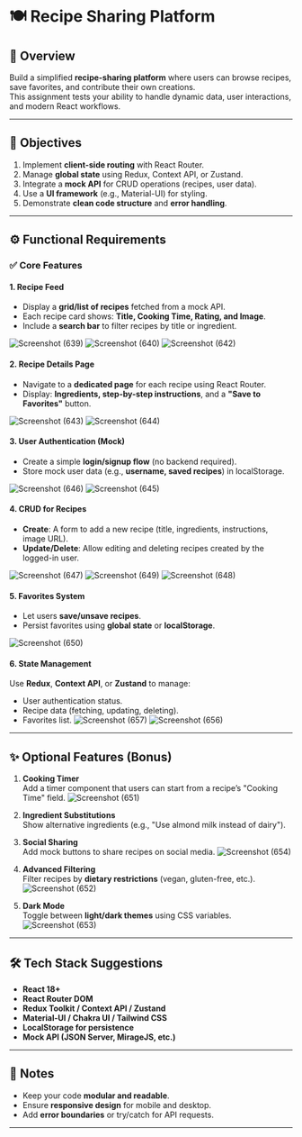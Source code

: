 # 🍽️ Recipe Sharing Platform

## 📖 Overview

Build a simplified **recipe-sharing platform** where users can browse recipes, save favorites, and contribute their own creations.  
This assignment tests your ability to handle dynamic data, user interactions, and modern React workflows.

---

## 🎯 Objectives

1. Implement **client-side routing** with React Router.
2. Manage **global state** using Redux, Context API, or Zustand.
3. Integrate a **mock API** for CRUD operations (recipes, user data).
4. Use a **UI framework** (e.g., Material-UI) for styling.
5. Demonstrate **clean code structure** and **error handling**.

---

## ⚙️ Functional Requirements

### ✅ Core Features

#### 1. Recipe Feed
- Display a **grid/list of recipes** fetched from a mock API.
- Each recipe card shows: **Title, Cooking Time, Rating, and Image**.
- Include a **search bar** to filter recipes by title or ingredient.
  

![Screenshot (639)](https://github.com/user-attachments/assets/ccdafe24-ccec-4086-8647-6ee91301173b)
![Screenshot (640)](https://github.com/user-attachments/assets/7cceacd6-095f-472f-adc6-8fed5c47ffb1)
![Screenshot (642)](https://github.com/user-attachments/assets/56b63e05-5b80-45b0-8c34-f2d449aefb68)



#### 2. Recipe Details Page
- Navigate to a **dedicated page** for each recipe using React Router.
- Display: **Ingredients, step-by-step instructions**, and a **"Save to Favorites"** button.

![Screenshot (643)](https://github.com/user-attachments/assets/b4b36b4b-59ca-4adb-b2d1-aedee64035f5)
![Screenshot (644)](https://github.com/user-attachments/assets/dee7ec5e-ab92-4829-b9d2-1dced2d042e3)


#### 3. User Authentication (Mock)
- Create a simple **login/signup flow** (no backend required).
- Store mock user data (e.g., **username, saved recipes**) in localStorage.

![Screenshot (646)](https://github.com/user-attachments/assets/5b687a59-a612-4230-970a-78aa573928c1)
![Screenshot (645)](https://github.com/user-attachments/assets/9aa1129e-2096-4c75-abc9-b3e1a06cd9dd)


#### 4. CRUD for Recipes
- **Create**: A form to add a new recipe (title, ingredients, instructions, image URL).
- **Update/Delete**: Allow editing and deleting recipes created by the logged-in user.

![Screenshot (647)](https://github.com/user-attachments/assets/7a3d3785-c797-4996-91b8-3fd6683d510a)
![Screenshot (649)](https://github.com/user-attachments/assets/cec544db-c63a-4740-871b-81d27bbdedd0)
![Screenshot (648)](https://github.com/user-attachments/assets/f9fe6700-855e-4ee9-aa3a-b12aaa9e7faf)


#### 5. Favorites System
- Let users **save/unsave recipes**.
- Persist favorites using **global state** or **localStorage**.

![Screenshot (650)](https://github.com/user-attachments/assets/3b83db02-65c3-4fd0-beed-f70b615c1783)


#### 6. State Management
Use **Redux**, **Context API**, or **Zustand** to manage:
- User authentication status.
- Recipe data (fetching, updating, deleting).
- Favorites list.
  ![Screenshot (657)](https://github.com/user-attachments/assets/5dbc4a37-4517-4d02-a62a-67b4f0aa6f76)
![Screenshot (656)](https://github.com/user-attachments/assets/d1800375-96db-4e1d-97eb-2873f218fdad)


---

## ✨ Optional Features (Bonus)

1. **Cooking Timer**  
   Add a timer component that users can start from a recipe’s "Cooking Time" field.
![Screenshot (651)](https://github.com/user-attachments/assets/2832937a-bde5-407e-b560-6a79f0af5b82)

3. **Ingredient Substitutions**  
   Show alternative ingredients (e.g., "Use almond milk instead of dairy").

5. **Social Sharing**  
   Add mock buttons to share recipes on social media.
   ![Screenshot (654)](https://github.com/user-attachments/assets/b7aa8612-72a2-4094-95c8-151f18171c89)


7. **Advanced Filtering**  
   Filter recipes by **dietary restrictions** (vegan, gluten-free, etc.).
   ![Screenshot (652)](https://github.com/user-attachments/assets/1f8187f8-a6cb-4c05-84bc-4f63a31478a8)


9. **Dark Mode**  
   Toggle between **light/dark themes** using CSS variables.
   ![Screenshot (653)](https://github.com/user-attachments/assets/9a6f2f4c-467a-400a-a92c-2e931791de9e)


---

## 🛠️ Tech Stack Suggestions
- **React 18+**
- **React Router DOM**
- **Redux Toolkit / Context API / Zustand**
- **Material-UI / Chakra UI / Tailwind CSS**
- **LocalStorage for persistence**
- **Mock API (JSON Server, MirageJS, etc.)**

---

## 📝 Notes
- Keep your code **modular and readable**.
- Ensure **responsive design** for mobile and desktop.
- Add **error boundaries** or try/catch for API requests.

---



